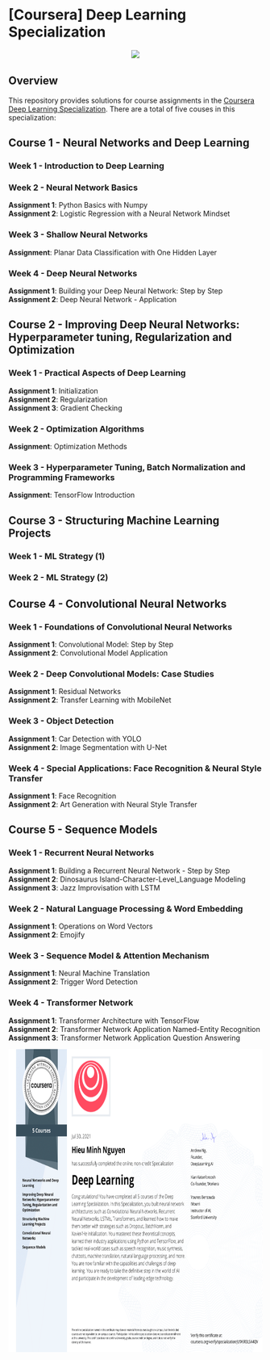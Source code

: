 # [Coursera] Deep Learning Specialization

<div align="center">
    <img src="https://d15cw65ipctsrr.cloudfront.net/a4/079d5e7c7b45ac9107f22bfcfeab91/Specialization-logo.png" height=400"/>
</div>

## Overview
This repository provides solutions for course assignments in the [Coursera Deep Learning Specialization](https://www.coursera.org/specializations/deep-learning). There are a total of five couses in this specialization:

## Course 1 - Neural Networks and Deep Learning

### Week 1 - Introduction to Deep Learning

### Week 2 - Neural Network Basics
__Assignment 1__: Python Basics with Numpy \
__Assignment 2__: Logistic Regression with a Neural Network Mindset

### Week 3 - Shallow Neural Networks
__Assignment__: Planar Data Classification with One Hidden Layer

### Week 4 - Deep Neural Networks
__Assignment 1__: Building your Deep Neural Network: Step by Step \
__Assignment 2__: Deep Neural Network - Application


## Course 2 - Improving Deep Neural Networks: Hyperparameter tuning, Regularization and Optimization

### Week 1 - Practical Aspects of Deep Learning
__Assignment 1__: Initialization \
__Assignment 2__: Regularization \
__Assignment 3__: Gradient Checking

### Week 2 - Optimization Algorithms
__Assignment__: Optimization Methods

### Week 3 - Hyperparameter Tuning, Batch Normalization and Programming Frameworks
__Assignment__: TensorFlow Introduction

## Course 3 - Structuring Machine Learning Projects

### Week 1 - ML Strategy (1)

### Week 2 - ML Strategy (2)

## Course 4 - Convolutional Neural Networks

### Week 1 - Foundations of Convolutional Neural Networks
__Assignment 1__: Convolutional Model: Step by Step \
__Assignment 2__: Convolutional Model Application

### Week 2 - Deep Convolutional Models: Case Studies
__Assignment 1__: Residual Networks \
__Assignment 2__: Transfer Learning with MobileNet

### Week 3 - Object Detection
__Assignment 1__: Car Detection with YOLO \
__Assignment 2__: Image Segmentation with U-Net

### Week 4 - Special Applications: Face Recognition & Neural Style Transfer
__Assignment 1__: Face Recognition \
__Assignment 2__: Art Generation with Neural Style Transfer
  
## Course 5 - Sequence Models

### Week 1 - Recurrent Neural Networks
__Assignment 1__: Building a Recurrent Neural Network - Step by Step \
__Assignment 2__: Dinosaurus Island-Character-Level_Language Modeling \
__Assignment 3__: Jazz Improvisation with LSTM

### Week 2 - Natural Language Processing & Word Embedding
__Assignment 1__: Operations on Word Vectors \
__Assignment 2__: Emojify

### Week 3 - Sequence Model & Attention Mechanism
__Assignment 1__: Neural Machine Translation \
__Assignment 2__: Trigger Word Detection

### Week 4 - Transformer Network
__Assignment 1__: Transformer Architecture with TensorFlow \
__Assignment 2__: Transformer Network Application Named-Entity Recognition \
__Assignment 3__: Transformer Network Application Question Answering

<div align="center">
    <img src="DL Specialization.png" height=600"/>
</div>